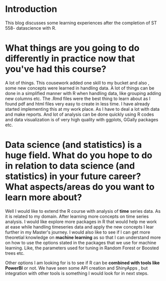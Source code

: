 # Introduction
This blog discusses some learning experiences after the completion of ST 558- datascience with R. 

# What things are you going to do differently in practice now that you've had this course?

A lot of things. This cousework added one skill to my bucket and also , some new concepts were learned in handling data.  A lot of things can be done in a simplified manner with R when handling data, like grouping adding new columns etc. The .Rmd files were the best thing to learn about as I found pdf and html files very easy to create in less time. I have already started implementing this at my work place. As I have to deal a lot with data and make reports. And lot of analysis can be done quickly using R codes and data visualization is of very high quality with ggplots, GGally packages etc.

# Data science (and statistics) is a huge field. What do you hope to do in relation to data science (and statistics) in your future career? What aspects/areas do you want to learn more about? 

Well I would like to extend the R course with analysis of **time** series data. As it is related to my domain. After learning more concepts on time series analysis. I would like explore more packages in R that would help me work at ease while handling timeseries data and apply the new concepts I lear further in my Master's journey. I would also like to see if I can get more theoretial knowledge on **machine learning** as so that I can understand more on how to use the options stated in the packages that we use for machine learning. Like, the parameters used for tuning in Random Forest or Boosted trees etc.

Other options I am looking for is to see if R can be **combined with tools like PowerBI** or not. We have seen some API creation and ShinyApps , but integration with other tools is something I would look for in next steps.
